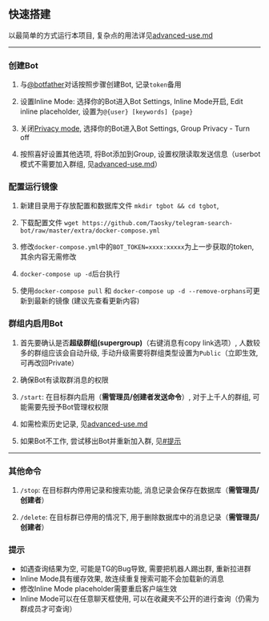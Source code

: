 ## 快速搭建

以最简单的方式运行本项目, 复杂点的用法详见[advanced-use.md](advanced-use.md)

---

### 创建Bot

1. 与[@botfather](https://t.me/botfather)对话按照步骤创建Bot, 记录`token`备用

2. 设置Inline Mode: 选择你的Bot进入Bot Settings, Inline Mode开启, Edit inline placeholder, 设置为`@{user} [keywords] {page}`

3. 关闭[Privacy mode](https://core.telegram.org/bots#privacy-mode), 选择你的Bot进入Bot Settings, Group Privacy - Turn off

4. 按照喜好设置其他选项, 将Bot添加到Group, 设置权限读取发送信息（userbot模式不需要加入群组, 见[advanced-use.md](advanced-use.md#UserBot模式)）


### 配置运行镜像

1. 新建目录用于存放配置和数据库文件 `mkdir tgbot && cd tgbot`,
	
2. 下载配置文件 
	`wget https://github.com/Taosky/telegram-search-bot/raw/master/extra/docker-compose.yml`

3. 修改`docker-compose.yml`中的`BOT_TOKEN=xxxx:xxxxx`为上一步获取的token, 其余内容无需修改

4. `docker-compose up -d`后台执行

5. 使用`docker-compose pull` 和 `docker-compose up -d --remove-orphans`可更新到最新的镜像 (建议先查看更新内容)


### 群组内启用Bot

1. 首先要确认是否**超级群组(supergroup)**（右键消息有copy link选项）, 人数较多的群组应该会自动升级, 手动升级需要将群组类型设置为`Public`（立即生效, 可再改回Private）

2. 确保Bot有读取群消息的权限

3. `/start`: 在目标群内启用（**需管理员/创建者发送命令**）, 对于上千人的群组, 可能需要先授予Bot管理权权限

4. 如需检索历史记录, 见[advanced-use.md](advanced-use.md#导入历史记录)

5. 如果Bot不工作, 尝试移出Bot并重新加入群, 见[#提示](#提示)

---


### 其他命令
1. `/stop`: 在目标群内停用记录和搜索功能, 消息记录会保存在数据库（**需管理员/创建者**）

2. `/delete`: 在目标群已停用的情况下, 用于删除数据库中的消息记录（**需管理员/创建者**）


### 提示
- 如遇查询结果为空, 可能是TG的Bug导致, 需要把机器人踢出群, 重新拉进群
- Inline Mode具有缓存效果, 故连续重复搜索可能不会加载新的消息
- 修改Inline Mode placeholder需要重启客户端生效
- Inline Mode可以在任意聊天框使用, 可以在收藏夹不公开的进行查询（仍需为群成员才可查询）